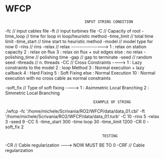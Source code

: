 # WFCP
										INPUT STRING CONDITION
-fc						// input cables file
-ft						// input turbines file
-C						// Capacity of root
-time_loop				// time for loop in loop/heuristic method
-time_limit				// total time limit
-time_start	 			// time start to heuristic method
-model	 				// model type for now 0
-rins					// rins
-relax					// relax 	----------------> 1 : relax on station capacity
													  2 : relax on flux
													  3 : relax on flux + out edges
													  else : no relax
-polishing_time			// polishing time
-gap					// gap to terminate
-seed		 			// random seed
-threads	 			// n. threads
-CC						// Cross Constraints	----> 1 : Lazy constraints to the model
													  2 : loop Method
													  3 : Normal execution + lazy callback
													  4 : Hard Fixing
													  5 : Soft Fixing
													  else : Normal Execution
													  10 : Normal execution with no cross cable as normal constraints

-soft_fix				// Type of soft fixing 	----> 1 : Asimmetric Local Branching
													  2 : Simmetric Local Branching

											EXAMPLE OF STRING 
./wfcp -fc '/home/michele/Scrivania/RO2/WFCP/data/data_01.cbl' -ft '/home/michele/Scrivania/RO2/WFCP/data/data_01.turb' -C 10 -rins 5 -relax 3 -seed 9 -CC 5 -time_start 300 -time loop 30 -time_limit 1200 -CR 0 -soft_fix 2

												TESTING
-CR						// Cable regularization  ---> NOW MUST BE TO 0
-CRF					// Cable regularization